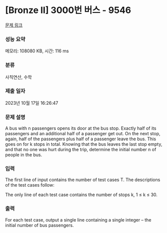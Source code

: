 # [Bronze II] 3000번 버스 - 9546 

[문제 링크](https://www.acmicpc.net/problem/9546) 

### 성능 요약

메모리: 108080 KB, 시간: 116 ms

### 분류

사칙연산, 수학

### 제출 일자

2023년 10월 17일 16:26:47

### 문제 설명

<p>A bus with n passengers opens its door at the bus stop. Exactly half of its passengers and an additional half of a passenger get out. On the next stop, again, half of the passengers plus half of a passenger leave the bus. This goes on for k stops in total. Knowing that the bus leaves the last stop empty, and that no one was hurt during the trip, determine the initial number n of people in the bus.</p>

### 입력 

 <p>The first line of input contains the number of test cases T. The descriptions of the test cases follow:</p>

<p>The only line of each test case contains the number of stops k, 1 ≤ k ≤ 30.</p>

### 출력 

 <p>For each test case, output a single line containing a single integer – the initial number of bus passengers.</p>

